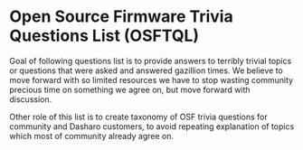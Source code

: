 # Open Source Firmware Trivia Questions List (OSFTQL)

Goal of following questions list is to provide answers to terribly trivial
topics or questions that were asked and answered gazillion times. We believe to
move forward with so limited resources we have to stop wasting community
precious time on something we agree on, but move forward with discussion.

Other role of this list is to create taxonomy of OSF trivia questions for
community and Dasharo customers, to avoid repeating explanation of topics which
most of community already agree on.

<!--

## `[OSFTQL0001]` Where is firmware?

TODO: draw diagram based on famous training materials, that show where we have
firmware and where firmware will be in future

## `[OSFTQL0002]` Will OSF project support device X?

TODO: Explain how wrong is this question and why often there is no answer to it
on mailing list.

-->
